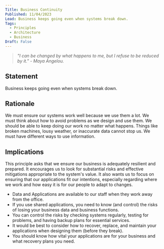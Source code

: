 ```yaml
---
Title: Business Continuity
Published: 11/04/2023
Lead: Business keeps going even when systems break down.
Tags:
  - Principles
  - Architecture
  - Business
Draft: False
---
```


> *"I can be changed by what happens to me, but I refuse to be reduced by it." - Maya Angelou.*

## Statement

Business keeps going even when systems break down.

## Rationale

We must ensure our systems work well because we use them a lot. We must think about how to avoid problems as we design and use them. We should be able to keep doing our work no matter what happens. Things like broken machines, lousy weather, or inaccurate data cannot stop us. We must have different ways to use information.

## Implications

This principle asks that we ensure our business is adequately resilient and prepared. It encourages us to look for substantial risks and effective mitigations appropriate to the system's value. It also wants us to focus on ensuring that our applications fit our intentions, especially regarding where we work and how easy it is for our people to adapt to changes.

* Data and Applications are available to our staff when they work away from the office.
* If you use shared applications, you need to know (and control) the risks of losing your business data and business functions.
* You can control the risks by checking systems regularly, testing for problems, and having backup plans for essential services.
* It would be best to consider how to recover, replace, and maintain your applications when designing them (before they break).
* You should know how vital your applications are for your business and what recovery plans you need.
